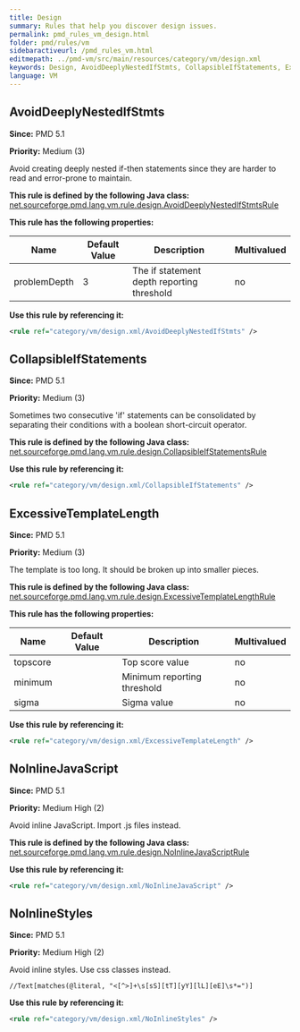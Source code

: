 ```yaml
---
title: Design
summary: Rules that help you discover design issues.
permalink: pmd_rules_vm_design.html
folder: pmd/rules/vm
sidebaractiveurl: /pmd_rules_vm.html
editmepath: ../pmd-vm/src/main/resources/category/vm/design.xml
keywords: Design, AvoidDeeplyNestedIfStmts, CollapsibleIfStatements, ExcessiveTemplateLength, NoInlineJavaScript, NoInlineStyles
language: VM
---
```

## AvoidDeeplyNestedIfStmts

**Since:** PMD 5.1

**Priority:** Medium (3)

Avoid creating deeply nested if-then statements since they are harder to read and error-prone to maintain.

**This rule is defined by the following Java class:** [net.sourceforge.pmd.lang.vm.rule.design.AvoidDeeplyNestedIfStmtsRule](https://github.com/pmd/pmd/blob/master/pmd-vm/src/main/java/net/sourceforge/pmd/lang/vm/rule/design/AvoidDeeplyNestedIfStmtsRule.java)

**This rule has the following properties:**

|Name|Default Value|Description|Multivalued|
|----|-------------|-----------|-----------|
|problemDepth|3|The if statement depth reporting threshold|no|

**Use this rule by referencing it:**
``` xml
<rule ref="category/vm/design.xml/AvoidDeeplyNestedIfStmts" />
```

## CollapsibleIfStatements

**Since:** PMD 5.1

**Priority:** Medium (3)

Sometimes two consecutive 'if' statements can be consolidated by separating their conditions with a boolean short-circuit operator.

**This rule is defined by the following Java class:** [net.sourceforge.pmd.lang.vm.rule.design.CollapsibleIfStatementsRule](https://github.com/pmd/pmd/blob/master/pmd-vm/src/main/java/net/sourceforge/pmd/lang/vm/rule/design/CollapsibleIfStatementsRule.java)

**Use this rule by referencing it:**
``` xml
<rule ref="category/vm/design.xml/CollapsibleIfStatements" />
```

## ExcessiveTemplateLength

**Since:** PMD 5.1

**Priority:** Medium (3)

The template is too long. It should be broken up into smaller pieces.

**This rule is defined by the following Java class:** [net.sourceforge.pmd.lang.vm.rule.design.ExcessiveTemplateLengthRule](https://github.com/pmd/pmd/blob/master/pmd-vm/src/main/java/net/sourceforge/pmd/lang/vm/rule/design/ExcessiveTemplateLengthRule.java)

**This rule has the following properties:**

|Name|Default Value|Description|Multivalued|
|----|-------------|-----------|-----------|
|topscore||Top score value|no|
|minimum||Minimum reporting threshold|no|
|sigma||Sigma value|no|

**Use this rule by referencing it:**
``` xml
<rule ref="category/vm/design.xml/ExcessiveTemplateLength" />
```

## NoInlineJavaScript

**Since:** PMD 5.1

**Priority:** Medium High (2)

Avoid inline JavaScript. Import .js files instead.

**This rule is defined by the following Java class:** [net.sourceforge.pmd.lang.vm.rule.design.NoInlineJavaScriptRule](https://github.com/pmd/pmd/blob/master/pmd-vm/src/main/java/net/sourceforge/pmd/lang/vm/rule/design/NoInlineJavaScriptRule.java)

**Use this rule by referencing it:**
``` xml
<rule ref="category/vm/design.xml/NoInlineJavaScript" />
```

## NoInlineStyles

**Since:** PMD 5.1

**Priority:** Medium High (2)

Avoid inline styles. Use css classes instead.

```
//Text[matches(@literal, "<[^>]+\s[sS][tT][yY][lL][eE]\s*=")]
```

**Use this rule by referencing it:**
``` xml
<rule ref="category/vm/design.xml/NoInlineStyles" />
```

